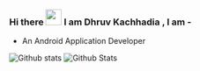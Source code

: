 ### Hi there <img src="https://github.com/satyamurti/satyamurti/blob/master/Hi.gif" width="29px"> I am Dhruv Kachhadia , I am -

- An Android Application Developer

![Github stats](https://github-readme-stats.vercel.app/api?username=dhruv1294&count_private=true&show_icons=true&theme=radical&includeForks=true)
![Github Stats](https://github-readme-stats.vercel.app/api/top-langs/?username=dhruv1294&count_private=true&show_icons=true&theme=radical&includeForks=true)
